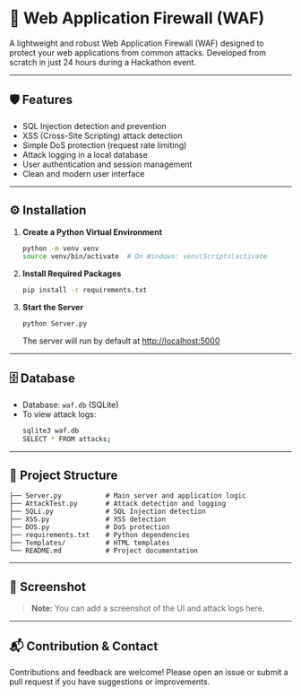 # 🚀 Web Application Firewall (WAF)

A lightweight and robust Web Application Firewall (WAF) designed to protect your web applications from common attacks. Developed from scratch in just 24 hours during a Hackathon event.

---

## 🛡️ Features
- SQL Injection detection and prevention
- XSS (Cross-Site Scripting) attack detection
- Simple DoS protection (request rate limiting)
- Attack logging in a local database
- User authentication and session management
- Clean and modern user interface

---

## ⚙️ Installation

1. **Create a Python Virtual Environment**
    ```bash
    python -m venv venv
    source venv/bin/activate  # On Windows: venv\Scripts\activate
    ```
2. **Install Required Packages**
    ```bash
    pip install -r requirements.txt
    ```
3. **Start the Server**
    ```bash
    python Server.py
    ```
    The server will run by default at [http://localhost:5000](http://localhost:5000)

---

## 🗄️ Database
- Database: `waf.db` (SQLite)
- To view attack logs:
    ```bash
    sqlite3 waf.db
    SELECT * FROM attacks;
    ```

---

## 📁 Project Structure
```
├── Server.py           # Main server and application logic
├── AttackTest.py       # Attack detection and logging
├── SQLi.py             # SQL Injection detection
├── XSS.py              # XSS detection
├── DOS.py              # DoS protection
├── requirements.txt    # Python dependencies
├── Templates/          # HTML templates
└── README.md           # Project documentation
```

---

## 📸 Screenshot
> **Note:** You can add a screenshot of the UI and attack logs here.

---

## 📬 Contribution & Contact
Contributions and feedback are welcome! Please open an issue or submit a pull request if you have suggestions or improvements.
